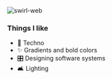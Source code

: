 ![swirl-web](https://user-images.githubusercontent.com/6951037/101341354-44bb6300-3881-11eb-91ef-a8957ee49560.png)


### Things I like
- 🎵 Techno
- ✨ Gradients and bold colors
- 🎛️ Designing software systems
- 🛋️ Lighting

